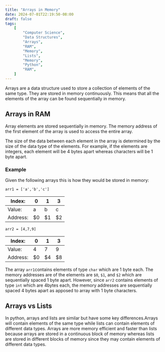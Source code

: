 ```yaml
---
title: "Arrays in Memory"
date: 2024-07-01T22:19:50-08:00
draft: false
tags:
    [
        "Computer Science",
        "Data Structures",
        "Arrays",
        "RAM",
        "Memory",
        "Lists",
        "Memory",
        "Python",
        "RAM",
    ]
---
```


Arrays are a data structure used to store a collection of elements of the same type. They are stored in memory continuously. This means that all the elements of the array can be found sequentially in memory.

## Arrays in RAM

Array elements are stored sequentially in memory. The memory address of the first element of the array is used to access the entire array.

The size of the data between each element in the array is determined by the size of the data type of the elements. For example, if the elements are integers, each element will be 4 bytes apart whereas characters will be 1 byte apart.

### Example

Given the following arrays this is how they would be stored in memory:

`arr1 = ['a','b','c']`

| Index:   | 0   | 1   | 3   |
| -------- | --- | --- | --- |
| Value:   | a   | b   | c   |
| Address: | $0  | $1  | $2  |

`arr2 = [4,7,9]`

| Index:   | 0   | 1   | 3   |
| -------- | --- | --- | --- |
| Value:   | 4   | 7   | 9   |
| Address: | $0  | $4  | $8  |

The array `arr1`contains elements of type `char` which are 1 byte each. The memory addresses are of the elements are `$0`, `$1`, and `$2` which are sequentially spaced 1 byte apart. However, since `arr2` contains elements of type `int` which are 4bytes each, the memory addresses are sequentially spaced 4 bytes apart as apposed to array with 1 byte characters.

## Arrays vs Lists

In python, arrays and lists are similar but have some key differences.Arrays will contain elements of the same type while lists can contain elements of different data types. Arrays are more memory efficient and faster than lists because arrays are stored in a continuous block of memory whereas lists are stored in different blocks of memory since they may contain elements of different data types.
